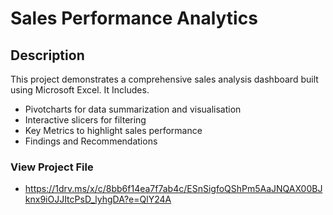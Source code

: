 # Sales Performance Analytics
 ## Description
 This project demonstrates a comprehensive sales analysis dashboard built using Microsoft Excel. It Includes.
  - Pivotcharts for data summarization and visualisation
  - Interactive slicers for filtering
  - Key Metrics to highlight sales performance
  - Findings and Recommendations
    
 ###  View Project File  
 - https://1drv.ms/x/c/8bb6f14ea7f7ab4c/ESnSigfoQShPm5AaJNQAX00BJknx9iOJJItcPsD_lyhgDA?e=QlY24A
